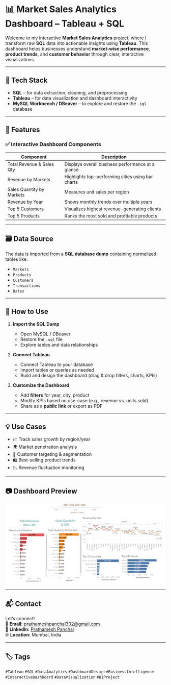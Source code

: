 # 📊 **Market Sales Analytics Dashboard – Tableau + SQL**

Welcome to my interactive **Market Sales Analytics** project, where I transform raw **SQL** data into actionable insights using **Tableau**. This dashboard helps businesses understand **market-wise performance**, **product trends**, and **customer behavior** through clear, interactive visualizations.

---

## 🧰 Tech Stack

- **SQL** – for data extraction, cleaning, and preprocessing  
- **Tableau** – for data visualization and dashboard interactivity  
- **MySQL Workbench / DBeaver** – to explore and restore the `.sql` database  

---

## 📌 Features

### ✅ Interactive Dashboard Components

| **Component**               | **Description**                                       |
|----------------------------|--------------------------------------------------------|
| Total Revenue & Sales Qty  | Displays overall business performance at a glance     |
| Revenue by Markets         | Highlights top-performing cities using bar charts     |
| Sales Quantity by Markets  | Measures unit sales per region                        |
| Revenue by Year            | Shows monthly trends over multiple years              |
| Top 5 Customers            | Visualizes highest revenue-generating clients         |
| Top 5 Products             | Ranks the most sold and profitable products           |

---

## 🗃️ Data Source

The data is imported from a **SQL database dump** containing normalized tables like:

- `Markets`
- `Products`
- `Customers`
- `Transactions`
- `Dates`


---

## 🚀 How to Use

1. **Import the SQL Dump**  
   - Open MySQL / DBeaver  
   - Restore the `.sql` file  
   - Explore tables and data relationships

2. **Connect Tableau**  
   - Connect Tableau to your database  
   - Import tables or queries as needed  
   - Build and design the dashboard (drag & drop filters, charts, KPIs)

3. **Customize the Dashboard**  
   - Add **filters** for year, city, product  
   - Modify KPIs based on use-case (e.g., revenue vs. units sold)  
   - Share as a **public link** or export as PDF

---

## 💡 Use Cases

- 📈 Track sales growth by region/year  
- 🌍 Market penetration analysis  
- 🎯 Customer targeting & segmentation  
- 🛍️ Best-selling product trends  
- 📉 Revenue fluctuation monitoring

---

## 📷 Dashboard Preview

![Dashboard Screenshot](Tableau%20Project.png)

---

## 📬 Contact

Let’s connect!  
📧 **Email:** prathameshpanchal302@gmail.com  
🔗 **LinkedIn:** [Prathamesh Panchal](https://www.linkedin.com/in/prathamesh-panchal-72129120a/)  
🌐 **Location:** Mumbai, India  

---

## 🏷️ Tags

`#Tableau` `#SQL` `#DataAnalytics` `#DashboardDesign` `#BusinessIntelligence` `#InteractiveDashboard` `#DataVisualization` `#BIProject`
